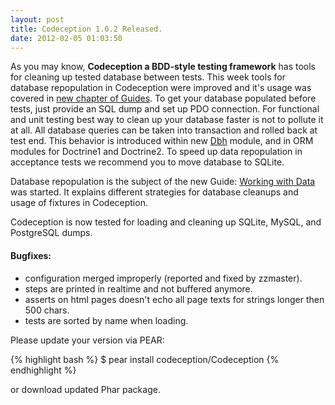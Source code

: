 ```yaml
---
layout: post
title: Codeception 1.0.2 Released.
date: 2012-02-05 01:03:50
---
```


As you may know, **Codeception a BDD-style testing framework** has tools for cleaning up tested database between tests.
This week tools for database repopulation in Codeception were improved and it's usage was covered in [new chapter of Guides](http://codeception.com/docs/08-Data). To get your database populated before tests, just provide an SQL dump and set up PDO connection. For functional and unit testing best way to clean up your database faster is not to pollute it at all. All database queries can be taken into transaction and rolled back at test end. This behavior is introduced within new [Dbh](http://codeception.com/docs/modules/Dbh) module, and in ORM modules for Doctrine1 and Doctrine2. To speed up data repopulation in acceptance tests we recommend you to move database to SQLite.

Database repopulation is the subject of the new Guide: [Working with Data](http://codeception.com/docs/08-Data) was started. It explains different strategies for database cleanups and usage of fixtures in Codeception. 

Codeception is now tested for loading and cleaning up SQLite, MySQL, and PostgreSQL dumps.

#### Bugfixes:

* configuration merged improperly (reported and fixed by zzmaster).
* steps are printed in realtime and not buffered anymore.
* asserts on html pages doesn't echo all page texts for strings longer then 500 chars.
* tests are sorted by name when loading.

Please update your version via PEAR:

{% highlight bash %}
$ pear install codeception/Codeception
{% endhighlight %}

or download updated Phar package.